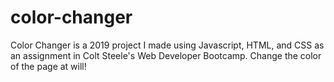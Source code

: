 # color-changer
Color Changer is a 2019 project I made using Javascript, HTML, and CSS as an assignment in Colt Steele's Web Developer Bootcamp. Change the color of the page at will! 
